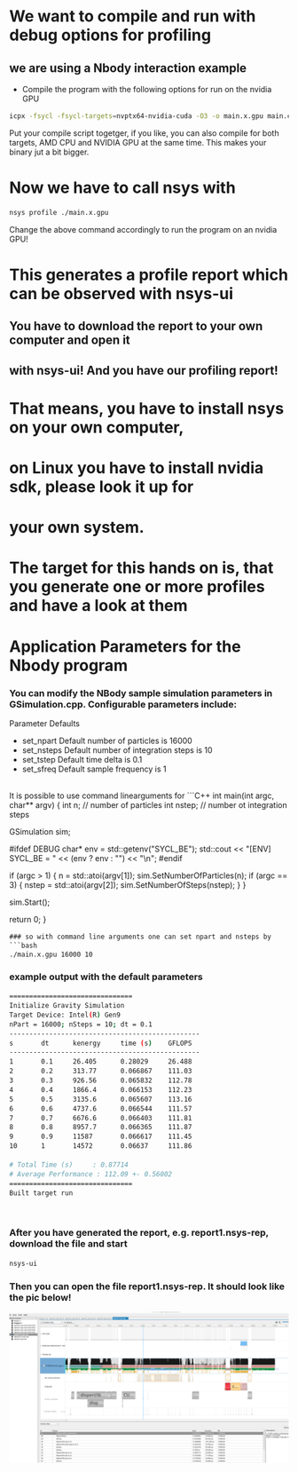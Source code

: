 # We want to compile and run with debug options for profiling
## we are using a Nbody interaction example

- Compile the program with the following options for run on the nvidia GPU
```bash
icpx -fsycl -fsycl-targets=nvptx64-nvidia-cuda -O3 -o main.x.gpu main.cpp GSimulation.cpp
```

Put your compile script togetger, if you like, you can also compile for both targets, AMD CPU and NVIDIA GPU
at the same time. This makes your binary jut a bit bigger.

# Now we have to call nsys with
```bash
nsys profile ./main.x.gpu
```
Change the above command accordingly to run the program on an nvidia GPU!
<br>

# This generates a profile report which can be observed with nsys-ui
## You have to download the report to your own computer and open it
## with nsys-ui! And you have our profiling report!
# That means, you have to install nsys on your own computer,
# on Linux you have to install nvidia sdk, please look it up for
# your own system.

# The target for this hands on is, that you generate one or more profiles and have a look at them

# Application Parameters for the Nbody program

### You can modify the NBody sample simulation parameters in GSimulation.cpp. Configurable parameters include:
Parameter Defaults
- set_npart 	Default number of particles is 16000
- set_nsteps 	Default number of integration steps is 10
- set_tstep 	Default time delta is 0.1
- set_sfreq 	Default sample frequency is 1
<br>
It is possible to use command linearguments for
```C++
int main(int argc, char** argv)
{
  int n;      // number of particles
  int nstep;  // number ot integration steps

  GSimulation sim;

#ifdef DEBUG
  char* env = std::getenv("SYCL_BE");
  std::cout << "[ENV] SYCL_BE = " << (env ? env : "<not set>") << "\n";
#endif

  if (argc > 1)
  {
    n = std::atoi(argv[1]);
    sim.SetNumberOfParticles(n);
    if (argc == 3) {
      nstep = std::atoi(argv[2]);
      sim.SetNumberOfSteps(nstep);
    }
  }

  sim.Start();

  return 0;
}
```
### so with command line arguments one can set npart and nsteps by
```bash
./main.x.gpu 16000 10  
```

### example output with the default parameters
```bash
===============================
Initialize Gravity Simulation
Target Device: Intel(R) Gen9
nPart = 16000; nSteps = 10; dt = 0.1
------------------------------------------------
s       dt      kenergy     time (s)    GFLOPS
------------------------------------------------
1       0.1     26.405      0.28029     26.488
2       0.2     313.77      0.066867    111.03
3       0.3     926.56      0.065832    112.78
4       0.4     1866.4      0.066153    112.23
5       0.5     3135.6      0.065607    113.16
6       0.6     4737.6      0.066544    111.57
7       0.7     6676.6      0.066403    111.81
8       0.8     8957.7      0.066365    111.87
9       0.9     11587       0.066617    111.45
10      1       14572       0.06637     111.86

# Total Time (s)     : 0.87714
# Average Performance : 112.09 +- 0.56002
===============================
Built target run
```

<br>

### After you have generated the report, e.g. report1.nsys-rep, download the file and start

```bash
nsys-ui
```

### Then you can open the file report1.nsys-rep. It should look like the pic below!

![](pics/nsys-pic1.png)
